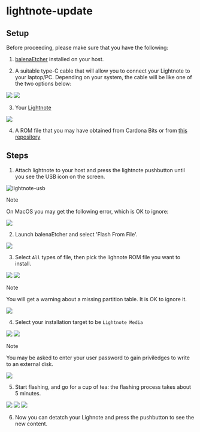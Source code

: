 # lightnote-update

## Setup

Before proceeding, please make sure that you have the following:

1. [balenaEtcher](https://etcher.balena.io/#download-etcher) installed on your host.

2. A suitable type-C cable that will allow you to connect your Lightnote to
   your laptop/PC.  Depending on your system, the cable will be like one of the
two options below:

![](images/usb-c-to-usb-a.png) ![](images/usb-c-to-usb-c.png)

3. Your [Lightnote](https://lightnote.cardonabits.com/products/lightnote-chess-edition-2-0)

![](images/TopViewLandscape.png)

4. A ROM file that you may have obtained from Cardona Bits or from [this repository](roms)

## Steps

1. Attach lightnote to your host and press the lightnote pushbutton until you see the USB icon on the screen.

![lightnote-usb](https://github.com/cardonabits/lightnote-update/assets/676181/a7aaa4d2-c884-46f2-8fa8-d46262f34f7e)


> [!NOTE]
> On MacOS you may get the following error, which is OK to ignore:
>
> ![](images/readable-error.png)

2. Launch balenaEtcher and select 'Flash From File'. 

![](images/flash-from-file.png)

3. Select `All` types of file, then pick the lighnote ROM file you want to install.

![](images/all-images.png)
![](images/select-file.png)

> [!NOTE]
> You will get a warning about a missing partition table.  It is OK to ignore it.
>
> ![](images/missing-partition-table.png)

4. Select your installation target to be `Lightnote Media`

![](images/select-target.png)
![](images/lightnote-media.png)

> [!NOTE]
> You may be asked to enter your user password to gain priviledges to write to an external disk.
>
> ![](images/priviledge.png)

5. Start flashing, and go for a cup of tea:  the flashing process takes about 5 minutes.

![](images/flash.png)
![](images/flashing.png)
![](images/flashed.png)

6. Now you can detatch your Lighnote and press the pushbutton to see the new content.

